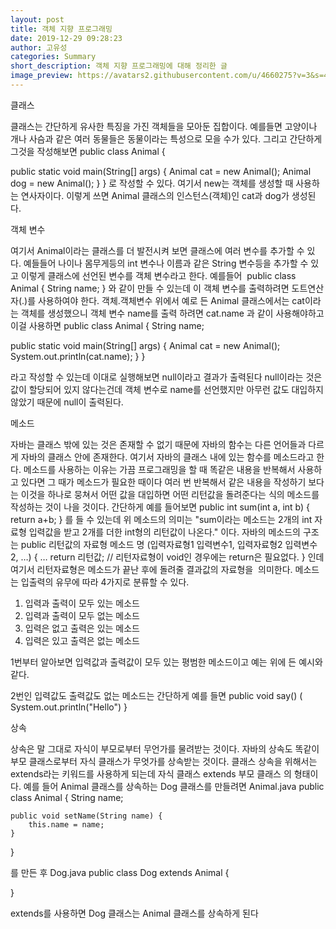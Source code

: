 ```yaml
---
layout: post
title: 객체 지향 프로그래밍
date: 2019-12-29 09:28:23
author: 고유성
categories: Summary
short_description: 객체 지향 프로그래밍에 대해 정리한 글
image_preview: https://avatars2.githubusercontent.com/u/4660275?v=3&s=460
---
```

클래스

클래스는 간단하게 유사한 특징을 가진 객체들을 모아둔 집합이다.
예를들면 고양이나 개나 사슴과 같은 여러 동물들은 동물이라는 특성으로
모을 수가 있다.
그리고 간단하게 그것을 작성해보면
public class Animal {


   public static void main(String[] args) {
      Animal cat = new Animal();
      Animal dog = new Animal();
  }
}
로 작성할 수 있다.
여기서 new는 객체를 생성할 때 사용하는 연사자이다.
이렇게 쓰면 Animal 클래스의 인스턴스(객체)인 cat과 dog가 생성된다.


객체 변수


여기서 Animal이라는 클래스를 더 발전시켜 보면 클래스에 여러 변수를
추가할 수 있다.
예들들어 나이나 몸무게등의 int 변수나 이름과 같은 String 변수등을 추가할 수 있고 이렇게 클래스에 선언된 변수를 객체 변수라고 한다.
예를들어 
public class Animal {
      String name;
 }
와 같이 만들 수 있는데 이 객체 변수를 출력하려면 도트연산자(.)를
사용하여야 한다.
객체.객체변수
위에서 예로 든 Animal 클래스에서는 cat이라는 객체를 생성했으니
객체 변수 name를 출력 하려면
cat.name
과 같이 사용해야하고 이걸 사용하면
public class Animal {
   String name;


   public static void main(String[] args) {
     Animal cat = new Animal();
     System.out.println(cat.name);
   }
}


라고 작성할 수 있는데 이대로 실행해보면 null이라고 결과가 출력된다
null이라는 것은 값이 할당되어 있지 않다는건데 객체 변수로
name를 선언했지만 아무런 값도 대입하지 않았기 때문에 null이 출력된다.


메소드


자바는 클래스 밖에 있는 것은 존재할 수 없기 때문에 자바의 함수는 다른 언어들과 다르게 자바의 클래스 안에 존재한다.
여기서 자바의 클래스 내에 있는 함수를 메소드라고 한다.
메소드를 사용하는 이유는 가끔 프로그래밍을 할 때 똑같은 내용을 반복해서 사용하고 있다면 그 때가 메소드가 필요한 때이다
여러 번 반복해서 같은 내용을 작성하기 보다는 이것을 하나로 뭉쳐서
어떤 값을 대입하면 어떤 리턴값을 돌려준다는 식의 메소드를 작성하는 것이
나을 것이다.
간단하게 예를 들어보면
public int sum(int a, int b) {
    return a+b;
}
를 들 수  있는데 위 메소드의 의미는
"sum이라는 메소드는 2개의 int 자료형 입력값을 받고 2개를 더한 int형의 리턴값이 나온다."
이다.
자바의 메소드의 구조는
public 리턴값의 자료형 메소드 명 (입력자료형1 입력변수1, 입력자료형2 입력변수 2, …) {
…
return 리턴값;  // 리턴자료형이 void인 경우에는 return은 필요없다.
}
인데 여기서 리턴자료형은 메소드가 끝난 후에 돌려줄 결과값의 자료형을 
의미한다.
메소드는 입출력의 유무에 따라 4가지로 분류할 수 있다.
1. 입력과 출력이 모두 있는 메소드
2. 입력과 출력이 모두 없는 메소드
3. 입력은 없고 출력은 있는 메소드
4. 입력은 있고 출력은 없는 메소드



1번부터 알아보면 입력값과 출력값이 모두 있는 평범한 메소드이고
예는 위에 든 예시와 같다.


2번인 입력값도 출력값도 없는 메소드는 간단하게 예를 들면
public void say() (
   System.out.println("Hello")
}


상속


상속은 말 그대로 자식이 부모로부터 무언가를 물려받는 것이다.
자바의 상속도 똑같이 부모 클래스로부터 자식 클래스가 무엇가를 상속받는 것이다.
클래스 상속을 위해서는 extends라는 키워드를 사용하게 되는데
자식 클래스 extends 부모 클래스
의 형태이다.
예를 들어 Animal 클래스를 상속하는 Dog 클래스를 만들려면
Animal.java
public class Animal {
    String name;

    public void setName(String name) {
        this.name = name;
    }
}


를 만든 후
Dog.java
public class Dog extends Animal {

}


extends를 사용하면 Dog 클래스는 Animal 클래스를 상속하게 된다